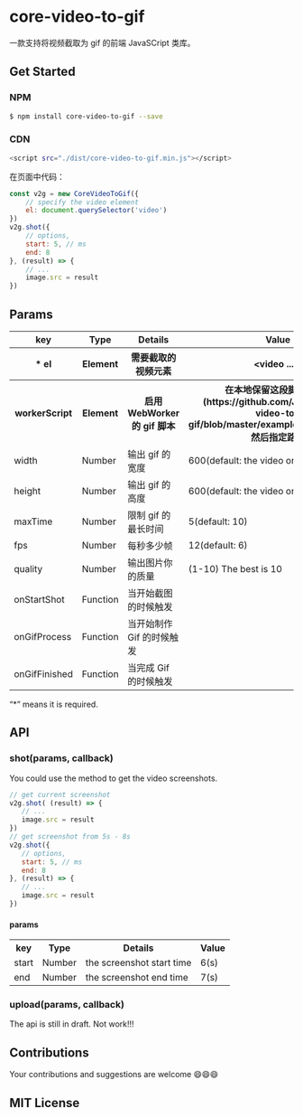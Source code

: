 # core-video-to-gif

一款支持将视频截取为 gif 的前端 JavaSCript 类库。

## Get Started

### NPM

``` bash
$ npm install core-video-to-gif --save
```

### CDN

``` bash
<script src="./dist/core-video-to-gif.min.js"></script>
```

在页面中代码：

``` js
const v2g = new CoreVideoToGif({
    // specify the video element
    el: document.querySelector('video')
})
v2g.shot({
    // options,
    start: 5, // ms
    end: 8
}, (result) => {
    // ...
    image.src = result
})
```

## Params

<table width="100%">
    <tr>
        <th>key</th>
        <th>Type</th>
        <th>Details</th>
        <th>Value</th>
    </tr>
    <tr>
        <th> * el</th>
        <th>Element</th>
        <th>需要截取的视频元素</th>
        <th>&lt;video ... &gt;</th>
    </tr>
    <tr>
        <th> workerScript</th>
        <th>Element</th>
        <th>启用 WebWorker 的 gif 脚本</th>
        <th>在本地保留这段脚本[文件](https://github.com/JackPu/core-video-to-gif/blob/master/examples/gif.worker.js), 然后指定路径</th>
    </tr>
    <tr>
        <td>width</td>
        <td>Number</td>
        <td>输出 gif 的宽度</td>
        <td>600(default: the video original height)</td>
    </tr>
    <tr>
        <td>height</td>
        <td>Number</td>
        <td>输出 gif 的高度</td>
        <td>600(default: the video original height)</td>
    </tr>
    <tr>
        <td>maxTime</td>
        <td>Number</td>
        <td>限制 gif 的最长时间</td>
        <td>5(default: 10)</td>
    </tr>
    <tr>
        <td>fps</td>
        <td>Number</td>
        <td>每秒多少帧</td>
        <td>12(default: 6)</td>
    </tr>
    <tr>
        <td>quality</td>
        <td>Number</td>
        <td>输出图片你的质量</td>
        <td>(1-10) The best is 10</td>
    </tr>
    <tr>
        <td>onStartShot</td>
        <td>Function</td>
        <td>当开始截图的时候触发</td>
        <td></td>
    </tr>
    <tr>
        <td>onGifProcess</td>
        <td>Function</td>
        <td>当开始制作 Gif 的时候触发</td>
        <td></td>
    </tr>
    <tr>
        <td>onGifFinished</td>
        <td>Function</td>
        <td>当完成 Gif 的时候触发 </td>
        <td></td>
    </tr>
</table>

 “*” means it is required.

##  API

### shot(params, callback)

 You could use the method to get the video screenshots.

 ``` js
 // get current screenshot
v2g.shot( (result) => {
    // ...
    image.src = result
})
// get screenshot from 5s - 8s
v2g.shot({
    // options,
    start: 5, // ms
    end: 8
}, (result) => {
    // ...
    image.src = result
})
 ```

 #### params 

 <table width="100%">
    <tr>
        <th>key</th>
        <th>Type</th>
        <th>Details</th>
        <th>Value</th>
    </tr>
    <tr>
        <td>start</td>
        <td>Number</td>
        <td>the screenshot start time</td>
        <td>6(s)</td>
    </tr>
    <tr>
        <td>end</td>
        <td>Number</td>
        <td>the screenshot end time</td>
        <td>7(s)</td>
    </tr>
</table>

### upload(params, callback)

The api is still in draft. Not work!!!


## Contributions

Your contributions and suggestions are welcome 😄😄😄

## MIT License











